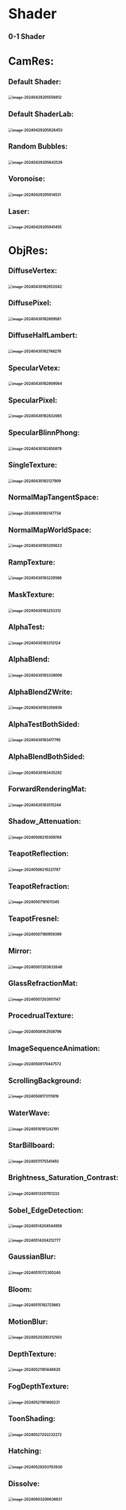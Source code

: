 # Shader
#### 0-1 Shader



## CamRes:

#### Default Shader:

#### <img src="./Pictures/image-20240429205559812.png" alt="image-20240429205559812" style="zoom: 50%;" /> 

#### Default ShaderLab:

#### <img src="./Pictures/image-20240429205828453.png" alt="image-20240429205828453" style="zoom: 50%;" />

#### Random Bubbles:

#### <img src="./Pictures/image-20240429205842529.png" alt="image-20240429205842529" style="zoom: 50%;" /> 

#### Voronoise:

#### <img src="./Pictures/image-20240429205914531.png" alt="image-20240429205914531" style="zoom: 50%;" /> 

#### Laser:

#### <img src="./Pictures/image-20240429205941455.png" alt="image-20240429205941455" style="zoom: 50%;" />



## ObjRes:

#### DiffuseVertex:

#### <img src="./Pictures/image-20240430182652042.png" alt="image-20240430182652042" style="zoom:50%;" />

#### DiffusePixel:

#### <img src="./Pictures/image-20240430182609581.png" alt="image-20240430182609581" style="zoom:50%;" />

#### DiffuseHalfLambert:

#### <img src="./Pictures/image-20240430182748276.png" alt="image-20240430182748276" style="zoom:50%;" />

#### SpecularVetex:

#### <img src="./Pictures/image-20240430182809564.png" alt="image-20240430182809564" style="zoom:50%;" />

#### SpecularPixel:

#### <img src="./Pictures/image-20240430182832085.png" alt="image-20240430182832085" style="zoom:50%;" />

#### SpecularBlinnPhong:

#### <img src="./Pictures/image-20240430182850878.png" alt="image-20240430182850878" style="zoom:50%;" />

#### SingleTexture:

#### <img src="./Pictures/image-20240430183127909.png" alt="image-20240430183127909" style="zoom:50%;" />

#### NormalMapTangentSpace:

#### <img src="./Pictures/image-20240430183147734.png" alt="image-20240430183147734" style="zoom:50%;" />

#### NormalMapWorldSpace:

#### <img src="./Pictures/image-20240430183205623.png" alt="image-20240430183205623" style="zoom:50%;" />

#### RampTexture:

#### <img src="./Pictures/image-20240430183229566.png" alt="image-20240430183229566" style="zoom:50%;" />

#### MaskTexture:

#### <img src="./Pictures/image-20240430183253312.png" alt="image-20240430183253312" style="zoom:50%;" />

#### AlphaTest:

#### <img src="./Pictures/image-20240430183313124.png" alt="image-20240430183313124" style="zoom:50%;" />

#### AlphaBlend:

#### <img src="./Pictures/image-20240430183338006.png" alt="image-20240430183338006" style="zoom:50%;" />

#### AlphaBlendZWrite:

#### <img src="./Pictures/image-20240430183356939.png" alt="image-20240430183356939" style="zoom:50%;" />

#### AlphaTestBothSided:

#### <img src="./Pictures/image-20240430183417795.png" alt="image-20240430183417795" style="zoom:50%;" />

#### AlphaBlendBothSided:

#### <img src="./Pictures/image-20240430183435292.png" alt="image-20240430183435292" style="zoom:50%;" />

#### ForwardRenderingMat:

#### <img src="./Pictures/image-20240430183515244.png" alt="image-20240430183515244" style="zoom:50%;" />

#### Shadow_Attenuation:

#### <img src="./Pictures/image-20240506210309788.png" alt="image-20240506210309788" style="zoom:50%;" />

#### TeapotReflection:

#### <img src="./Pictures/image-20240506210221787.png" alt="image-20240506210221787" style="zoom:50%;" />

#### TeapotRefraction:

#### <img src="./Pictures/image-20240507181011345.png" alt="image-20240507181011345" style="zoom:50%;" />

#### TeapotFresnel:

#### <img src="./Pictures/image-20240507180959399.png" alt="image-20240507180959399" style="zoom:50%;" />

#### Mirror:

#### <img src="./Pictures/image-20240507203832648.png" alt="image-20240507203832648" style="zoom:50%;" />

#### GlassRefractionMat:

#### <img src="./Pictures/image-20240507203951147.png" alt="image-20240507203951147" style="zoom:50%;" />

#### ProcedrualTexture:

#### <img src="./Pictures/image-20240508162508796.png" alt="image-20240508162508796" style="zoom:50%;" />

#### ImageSequenceAnimation:

#### <img src="./Pictures/image-20240508170447572.png" alt="image-20240508170447572" style="zoom:50%;" />

#### ScrollingBackground:

#### <img src="./Pictures/image-20240508173111819.png" alt="image-20240508173111819" style="zoom:50%;" />

#### WaterWave:

#### <img src="./Pictures/image-20240510181242191.png" alt="image-20240510181242191" style="zoom:50%;" />

#### StarBillboard:

#### <img src="./Pictures/image-20240511175541492.png" alt="image-20240511175541492" style="zoom:50%;" />

#### Brightness_Saturation_Contrast:

#### <img src="./Pictures/image-20240513201151233.png" alt="image-20240513201151233" style="zoom:50%;" />

#### Sobel_EdgeDetection:

#### <img src="./Pictures/image-20240514204544956.png" alt="image-20240514204544956" style="zoom:50%;" />

#### <img src="./Pictures/image-20240514204212777.png" alt="image-20240514204212777" style="zoom:50%;" />

#### GaussianBlur:

#### <img src="./Pictures/image-20240515172305240.png" alt="image-20240515172305240" style="zoom:50%;" />

#### Bloom:

#### <img src="./Pictures/image-20240515192725663.png" alt="image-20240515192725663" style="zoom:50%;" />

#### MotionBlur:

#### <img src="./Pictures/image-20240520200312503.png" alt="image-20240520200312503" style="zoom:50%;" />

#### DepthTexture:

#### <img src="./Pictures/image-20240521181446920.png" alt="image-20240521181446920" style="zoom:50%;" />

#### FogDepthTexture:

#### <img src="./Pictures/image-20240521181400231.png" alt="image-20240521181400231" style="zoom:50%;" />

#### ToonShading:

#### <img src="./Pictures/image-20240527202232272.png" alt="image-20240527202232272" style="zoom:50%;" />

#### Hatching:

#### <img src="./Pictures/image-20240529203703930.png" alt="image-20240529203703930" style="zoom:50%;" />

#### Dissolve:

#### <img src="./Pictures/image-20240603200636631.png" alt="image-20240603200636631" style="zoom:50%;" />
